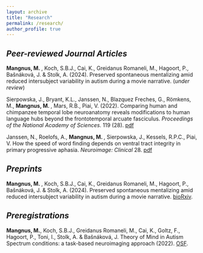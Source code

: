 ```yaml
---
layout: archive
title: "Research"
permalink: /research/
author_profile: true
---
```


## *Peer-reviewed Journal Articles*

<b>Mangnus, M. </b>, Koch, S.B.J., Cai, K., Greidanus Romaneli, M., Hagoort, P., Bašnáková, J. & Stolk, A. (2024). Preserved spontaneous mentalizing amid reduced intersubject variability in autism during a movie narrative. (<i>under review</i>) 

Sierpowska, J., Bryant, K.L., Janssen, N., Blazquez Freches, G., Römkens, M., <b>Mangnus, M. </b>, Mars, R.B., Piai, V. (2022). Comparing human and chimpanzee temporal lobe neuroanatomy reveals modifications to human language hubs beyond the frontotemporal arcuate fasciculus. <i>Proceedings of the National Academy of Sciences.</i> 119 (28). [pdf](/files/Sierpowska2022.pdf)

Janssen, N., Roelofs, A., <b>Mangnus, M. </b>, Sierpowska, J., Kessels, R.P.C., Piai, V. How the speed of word finding depends on ventral tract integrity in primary progressive aphasia. <i>Neuroimage: Clinical </i> 28. [pdf](/files/Janssen2020.pdf)

## *Preprints*

<b>Mangnus, M. </b>, Koch, S.B.J., Cai, K., Greidanus Romaneli, M., Hagoort, P., Bašnáková, J. & Stolk, A. (2024). Preserved spontaneous mentalizing amid reduced intersubject variability in autism during a movie narrative. [bioRxiv](https://www.biorxiv.org/content/10.1101/2024.03.08.583911v1).

## *Preregistrations*

<b>Mangnus, M.</b>, Koch, S.B.J., Greidanus Romaneli, M., Cai, K., Goltz, F., Hagoort, P., Toni, I., Stolk, A. & Bašnáková, J. Theory of Mind in Autism Spectrum conditions: a task-based neuroimaging approach (2022). [OSF](https://osf.io/gw6jp/).
